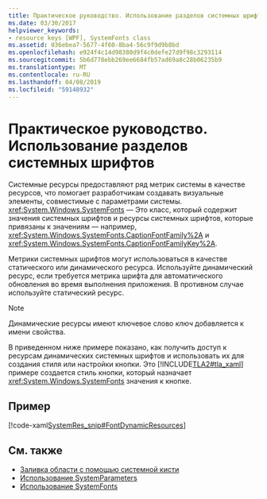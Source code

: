 ```yaml
---
title: Практическое руководство. Использование разделов системных шрифтов
ms.date: 03/30/2017
helpviewer_keywords:
- resource keys [WPF], SystemFonts class
ms.assetid: 036ebea7-5677-4f60-8ba4-56c9f9d9b8bd
ms.openlocfilehash: e924f4c14d98380d9f4c0defe27d9f98c3293114
ms.sourcegitcommit: 5b6d778ebb269ee6684fb57ad69a8c28b06235b9
ms.translationtype: MT
ms.contentlocale: ru-RU
ms.lasthandoff: 04/08/2019
ms.locfileid: "59148932"
---
```

# <a name="how-to-use-system-fonts-keys"></a>Практическое руководство. Использование разделов системных шрифтов
Системные ресурсы предоставляют ряд метрик системы в качестве ресурсов, что помогает разработчикам создавать визуальные элементы, совместимые с параметрами системы. <xref:System.Windows.SystemFonts> — Это класс, который содержит значения системных шрифтов и ресурсы системных шрифтов, которые привязаны к значениям — например, <xref:System.Windows.SystemFonts.CaptionFontFamily%2A> и <xref:System.Windows.SystemFonts.CaptionFontFamilyKey%2A>.  
  
 Метрики системных шрифтов могут использоваться в качестве статического или динамического ресурса. Используйте динамический ресурс, если требуется метрика шрифта для автоматического обновления во время выполнения приложения. В противном случае используйте статический ресурс.  
  
> [!NOTE]
>  Динамические ресурсы имеют ключевое слово *ключ* добавляется к имени свойства.  
  
 В приведенном ниже примере показано, как получить доступ к ресурсам динамических системных шрифтов и использовать их для создания стиля или настройки кнопки. Это [!INCLUDE[TLA2#tla_xaml](../../../../includes/tla2sharptla-xaml-md.md)] примере создается стиль кнопки, который назначает <xref:System.Windows.SystemFonts> значения к кнопке.  
  
## <a name="example"></a>Пример  
 [!code-xaml[SystemRes_snip#FontDynamicResources](~/samples/snippets/csharp/VS_Snippets_Wpf/SystemRes_snip/CSharp/MyApp.xaml#fontdynamicresources)]  
  
## <a name="see-also"></a>См. также

- [Заливка области с помощью системной кисти](../graphics-multimedia/how-to-paint-an-area-with-a-system-brush.md)
- [Использование SystemParameters](how-to-use-systemparameters.md)
- [Использование SystemFonts](how-to-use-systemfonts.md)
